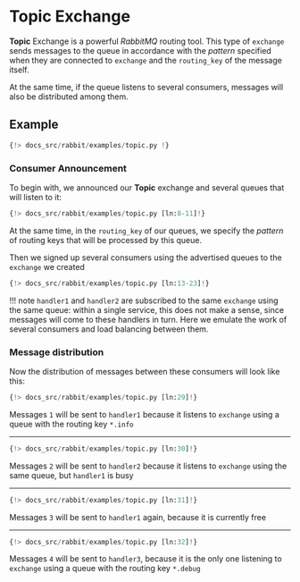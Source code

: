 # Topic Exchange

**Topic** Exchange is a powerful *RabbitMQ* routing tool. This type of `exchange` sends messages to the queue in accordance with the *pattern* specified when they are connected to `exchange` and the `routing_key` of the message itself.

At the same time, if the queue listens to several consumers, messages will also be distributed among them.

## Example

```python linenums="1"
{!> docs_src/rabbit/examples/topic.py !}
```

### Consumer Announcement

To begin with, we announced our **Topic** exchange and several queues that will listen to it:

```python linenums="8" hl_lines="1 3-4"
{!> docs_src/rabbit/examples/topic.py [ln:8-11]!}
```

At the same time, in the `routing_key` of our queues, we specify the *pattern* of routing keys that will be processed by this queue.

Then we signed up several consumers using the advertised queues to the `exchange` we created

```python linenums="13" hl_lines="1 5 9"
{!> docs_src/rabbit/examples/topic.py [ln:13-23]!}
```

!!! note
    `handler1` and `handler2` are subscribed to the same `exchange` using the same queue:
    within a single service, this does not make a sense, since messages will come to these handlers in turn.
    Here we emulate the work of several consumers and load balancing between them.

### Message distribution

Now the distribution of messages between these consumers will look like this:

```python
{!> docs_src/rabbit/examples/topic.py [ln:29]!}
```

Messages `1` will be sent to `handler1` because it listens to `exchange` using a queue with the routing key `*.info`

---

```python
{!> docs_src/rabbit/examples/topic.py [ln:30]!}
```

Messages `2` will be sent to `handler2` because it listens to `exchange` using the same queue, but `handler1` is busy

---

```python
{!> docs_src/rabbit/examples/topic.py [ln:31]!}
```

Messages `3` will be sent to `handler1` again, because it is currently free

---

```python
{!> docs_src/rabbit/examples/topic.py [ln:32]!}
```

Messages `4` will be sent to `handler3`, because it is the only one listening to `exchange` using a queue with the routing key `*.debug`